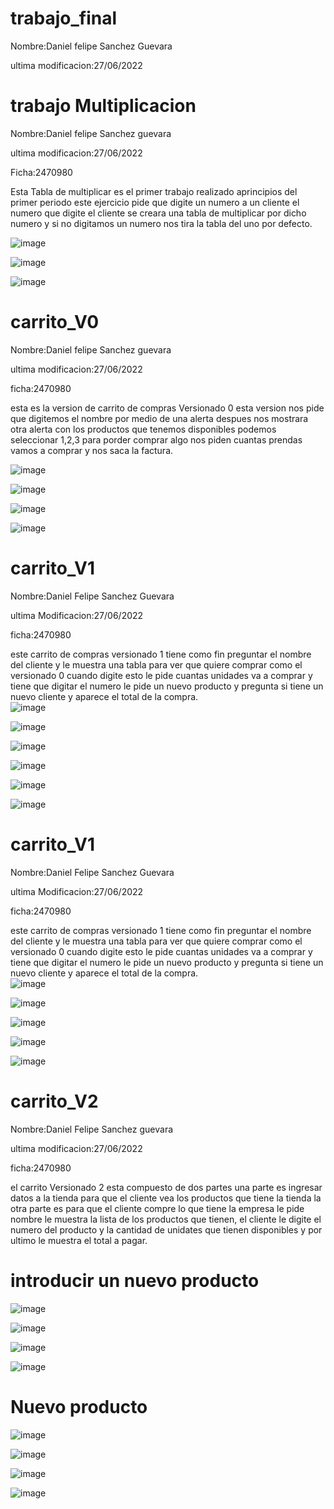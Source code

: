# trabajo_final
 
 Nombre:Daniel felipe Sanchez Guevara 
 
 ultima modificacion:27/06/2022
 
 # trabajo Multiplicacion
  
Nombre:Daniel felipe Sanchez guevara 

ultima modificacion:27/06/2022

Ficha:2470980

Esta Tabla de multiplicar es el primer trabajo realizado aprincipios del primer periodo este ejercicio pide que digite un numero a un cliente el numero que digite el cliente se creara una tabla de multiplicar por dicho numero y si no digitamos un numero nos tira la tabla del uno por defecto.

![image](https://user-images.githubusercontent.com/101757213/176044642-24cd7ab2-3b83-4f78-8a81-bc67052fb37a.png)

![image](https://user-images.githubusercontent.com/101757213/176044734-30467f95-40f3-4a1f-bffb-ea8426da2bad.png)

![image](https://user-images.githubusercontent.com/101757213/176044764-1ad1be01-266d-4e5c-8784-540f80507de7.png)


# carrito_V0

Nombre:Daniel felipe Sanchez guevara 

ultima modificacion:27/06/2022

ficha:2470980

esta es la version de carrito de compras Versionado 0 esta version nos pide que digitemos el nombre por medio de una alerta despues nos mostrara otra alerta con los productos que tenemos disponibles podemos seleccionar 1,2,3 para porder comprar algo nos piden cuantas prendas vamos a comprar y nos saca la factura.

![image](https://user-images.githubusercontent.com/101757213/176046873-3aca3e91-f147-4741-a324-e404f687ab0e.png)

![image](https://user-images.githubusercontent.com/101757213/176046910-a183588d-11e6-4a31-b9dc-878cce0e8184.png)

![image](https://user-images.githubusercontent.com/101757213/176046998-4142fb3f-1b35-4062-95dd-28f8723eab23.png)

![image](https://user-images.githubusercontent.com/101757213/176047027-7f2574b5-6814-482e-82ec-e9560eb4e1f5.png)

# carrito_V1

Nombre:Daniel Felipe Sanchez Guevara

ultima Modificacion:27/06/2022

ficha:2470980

este carrito de compras versionado 1 tiene como fin preguntar el nombre del cliente y le muestra una tabla para ver que quiere comprar como el versionado 0 cuando digite esto le pide cuantas unidades va a comprar y tiene que digitar el numero le pide un nuevo producto y pregunta si tiene un nuevo cliente y aparece el total de la compra.  
![image](https://user-images.githubusercontent.com/101757213/176053699-b7083416-0cab-4d6a-aa93-5db5bf94927f.png)

![image](https://user-images.githubusercontent.com/101757213/176053742-6f53f6c4-126a-4a5c-ab29-3931503fb3f4.png)

![image](https://user-images.githubusercontent.com/101757213/176053763-776e20d1-56dd-4cda-9b12-4756e1f1057d.png)

![image](https://user-images.githubusercontent.com/101757213/176053785-83d5bc3c-d020-4a2e-9451-6f232ab3f2a8.png)

![image](https://user-images.githubusercontent.com/101757213/176053819-ccd250d9-b26b-4999-82a0-3673c08af2ab.png)

![image](https://user-images.githubusercontent.com/101757213/176948186-b6183688-733d-4013-8168-abea2362ac55.png)



# carrito_V1

Nombre:Daniel Felipe Sanchez Guevara

ultima Modificacion:27/06/2022

ficha:2470980

este carrito de compras versionado 1 tiene como fin preguntar el nombre del cliente y le muestra una tabla para ver que quiere comprar como el versionado 0 cuando digite esto le pide cuantas unidades va a comprar y tiene que digitar el numero le pide un nuevo producto y pregunta si tiene un nuevo cliente y aparece el total de la compra.  
![image](https://user-images.githubusercontent.com/101757213/176053699-b7083416-0cab-4d6a-aa93-5db5bf94927f.png)

![image](https://user-images.githubusercontent.com/101757213/176053742-6f53f6c4-126a-4a5c-ab29-3931503fb3f4.png)

![image](https://user-images.githubusercontent.com/101757213/176053763-776e20d1-56dd-4cda-9b12-4756e1f1057d.png)

![image](https://user-images.githubusercontent.com/101757213/176053785-83d5bc3c-d020-4a2e-9451-6f232ab3f2a8.png)

![image](https://user-images.githubusercontent.com/101757213/176053819-ccd250d9-b26b-4999-82a0-3673c08af2ab.png)

# carrito_V2

Nombre:Daniel Felipe Sanchez guevara

ultima modificacion:27/06/2022

ficha:2470980

el carrito Versionado 2 esta compuesto de dos partes una parte es ingresar datos a la tienda para que el cliente vea los productos que tiene la tienda la otra parte es para que el cliente compre lo que tiene la empresa le pide nombre le muestra la lista de los productos que tienen, el cliente le digite el numero del producto y la cantidad de unidates que tienen disponibles y por ultimo le muestra el total a pagar.

# introducir un nuevo producto

![image](https://user-images.githubusercontent.com/101757213/176050500-b1e313f0-2c18-493a-8285-c0906aabc8dc.png)

![image](https://user-images.githubusercontent.com/101757213/176050580-76cc4858-013e-4916-9237-6d422cee9e61.png)

![image](https://user-images.githubusercontent.com/101757213/176050611-f079acb3-e9e3-453e-baa2-7f8fc8950e47.png)

![image](https://user-images.githubusercontent.com/101757213/176050682-fb3b0487-94f5-4288-bb2e-dd423159412f.png)

# Nuevo producto

![image](https://user-images.githubusercontent.com/101757213/176050743-9e84e143-214e-4d42-90a5-8d0e48b7c32b.png)

![image](https://user-images.githubusercontent.com/101757213/176050968-c365a11e-4b49-466c-813d-4783762d7335.png)

![image](https://user-images.githubusercontent.com/101757213/176050991-310aa0a3-7707-488c-9056-e7b1469ec149.png)

![image](https://user-images.githubusercontent.com/101757213/176051278-bd35ff9c-6626-4de5-abbb-e57b2031f04b.png)

